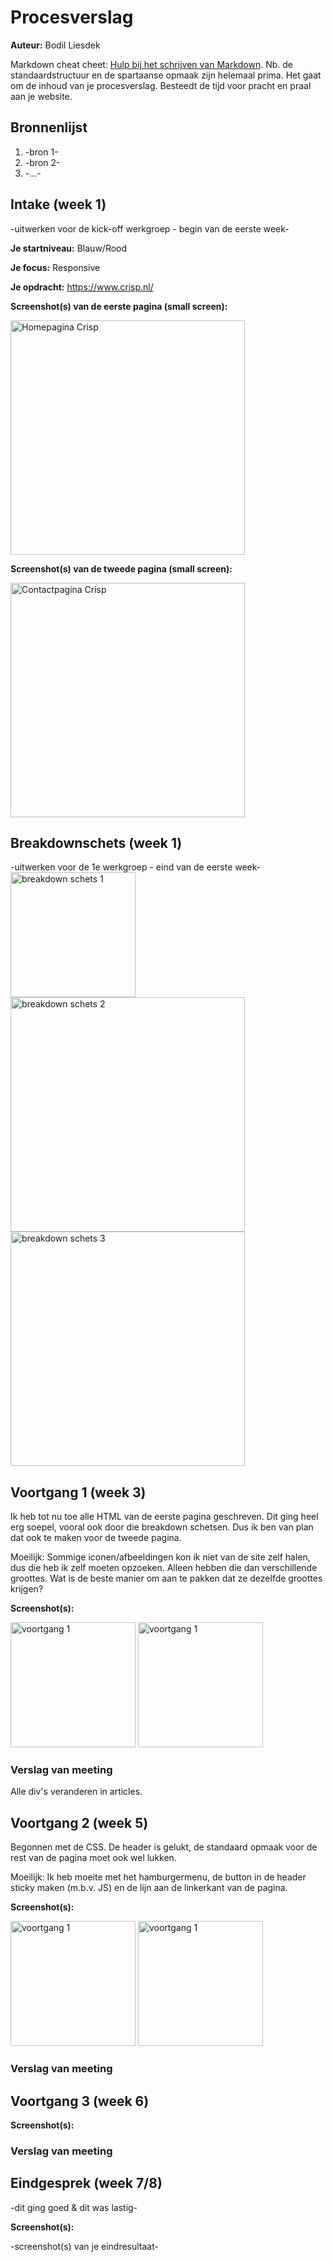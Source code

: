 # Procesverslag
**Auteur:** Bodil Liesdek

Markdown cheat cheet: [Hulp bij het schrijven van Markdown](https://github.com/adam-p/markdown-here/wiki/Markdown-Cheatsheet). Nb. de standaardstructuur en de spartaanse opmaak zijn helemaal prima. Het gaat om de inhoud van je procesverslag. Besteedt de tijd voor pracht en praal aan je website.



## Bronnenlijst
1. -bron 1-
2. -bron 2-
3. -...-

## Intake (week 1)
-uitwerken voor de kick-off werkgroep - begin van de eerste week-

**Je startniveau:** Blauw/Rood

**Je focus:** Responsive

**Je opdracht:** https://www.crisp.nl/

**Screenshot(s) van de eerste pagina (small screen):**

<img src="images/crisphome.png" width="375px" alt="Homepagina Crisp">

**Screenshot(s) van de tweede pagina (small screen):**

<img src="images/crispform.png" width="375px" alt="Contactpagina Crisp">

## Breakdownschets (week 1)

-uitwerken voor de 1e werkgroep - eind van de eerste week-
<img src="images/break1.png" width="200px" alt="breakdown schets 1">
<img src="images/break2.png" width="375px" alt="breakdown schets 2">
<img src="images/break3.png" width="375px" alt="breakdown schets 3">

## Voortgang 1 (week 3)

Ik heb tot nu toe alle HTML van de eerste pagina geschreven. Dit ging heel erg soepel, vooral ook door die breakdown schetsen. Dus ik ben van plan dat ook te maken voor de tweede pagina.

Moeilijk:
Sommige iconen/afbeeldingen kon ik niet van de site zelf halen, dus die heb ik zelf moeten opzoeken. Alleen hebben die dan verschillende groottes. Wat is de beste manier om aan te pakken dat ze dezelfde groottes krijgen?

**Screenshot(s):**

<img src="images/screenshot1.png" width="200px" alt="voortgang 1">
<img src="images/screenshot2.png" width="200px" alt="voortgang 1">

### Verslag van meeting

Alle div's veranderen in articles.

## Voortgang 2 (week 5)

Begonnen met de CSS. De header is gelukt, de standaard opmaak voor de rest van de pagina moet ook wel lukken.

Moeilijk:
Ik heb moeite met het hamburgermenu, de button in de header sticky maken (m.b.v. JS) en de lijn aan de linkerkant van de pagina.

**Screenshot(s):**

<img src="images/screenshot3.png" width="200px" alt="voortgang 1">
<img src="images/screenshot4.png" width="200px" alt="voortgang 1">

### Verslag van meeting



## Voortgang 3 (week 6)



**Screenshot(s):**



### Verslag van meeting



## Eindgesprek (week 7/8)

-dit ging goed & dit was lastig-

**Screenshot(s):**

-screenshot(s) van je eindresultaat-
